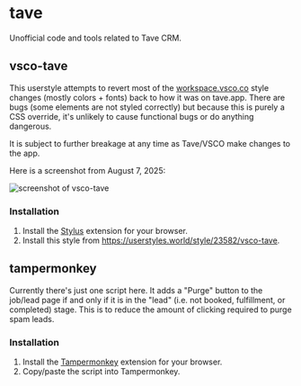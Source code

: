 # tave
Unofficial code and tools related to Tave CRM.

## vsco-tave

This userstyle attempts to revert most of the [workspace.vsco.co](https://workspace.vsco.co/) style changes (mostly colors + fonts) back to how it was on tave.app. There are bugs (some elements are not styled correctly) but because this is purely a CSS override, it's unlikely to cause functional bugs or do anything dangerous.

It is subject to further breakage at any time as Tave/VSCO make changes to the app.

Here is a screenshot from August 7, 2025:

![screenshot of vsco-tave](https://userstyles.world/preview/23582/1.webp)

### Installation

1. Install the [Stylus](https://github.com/openstyles/stylus) extension for your browser.
2. Install this style from https://userstyles.world/style/23582/vsco-tave. 

## tampermonkey

Currently there's just one script here. It adds a "Purge" button to the job/lead page if and only if it is in the "lead" (i.e. not booked, fulfillment, or completed) stage. This is to reduce the amount of clicking required to purge spam leads.

### Installation

1. Install the [Tampermonkey](https://www.tampermonkey.net/) extension for your browser.
2. Copy/paste the script into Tampermonkey.
